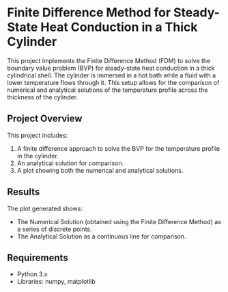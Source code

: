 # Finite Difference Method for Steady-State Heat Conduction in a Thick Cylinder

This project implements the Finite Difference Method (FDM) to solve the boundary value problem (BVP) for steady-state heat conduction in a thick cylindrical shell. The cylinder is immersed in a hot bath while a fluid with a lower temperature flows through it. This setup allows for the comparison of numerical and analytical solutions of the temperature profile across the thickness of the cylinder.

## Project Overview

This project includes:
1. A finite difference approach to solve the BVP for the temperature profile in the cylinder.
2. An analytical solution for comparison.
3. A plot showing both the numerical and analytical solutions.

## Results
The plot generated shows:

- The Numerical Solution (obtained using the Finite Difference Method) as a series of discrete points.
- The Analytical Solution as a continuous line for comparison.

## Requirements

- Python 3.x
- Libraries: numpy, matplotlib
